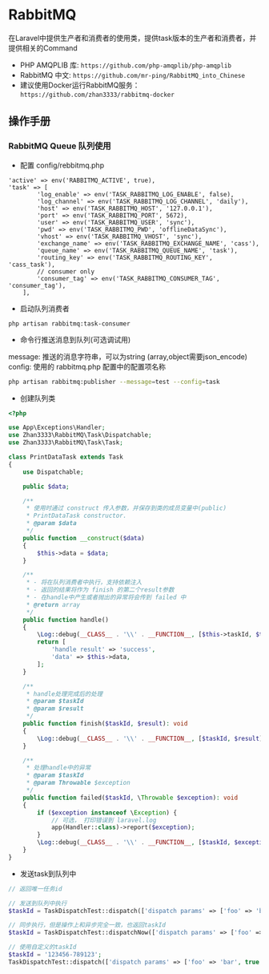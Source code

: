 # RabbitMQ

在Laravel中提供生产者和消费者的使用类，提供task版本的生产者和消费者，并提供相关的Command

- PHP AMQPLIB 库: `https://github.com/php-amqplib/php-amqplib`
- RabbitMQ 中文: `https://github.com/mr-ping/RabbitMQ_into_Chinese`
- 建议使用Docker运行RabbitMQ服务： `https://github.com/zhan3333/rabbitmq-docker`

## 操作手册

### RabbitMQ Queue 队列使用

- 配置 config/rebbitmq.php

```
'active' => env('RABBITMQ_ACTIVE', true),
'task' => [
        'log_enable' => env('TASK_RABBITMQ_LOG_ENABLE', false),
        'log_channel' => env('TASK_RABBITMQ_LOG_CHANNEL', 'daily'),
        'host' => env('TASK_RABBITMQ_HOST', '127.0.0.1'),
        'port' => env('TASK_RABBITMQ_PORT', 5672),
        'user' => env('TASK_RABBITMQ_USER', 'sync'),
        'pwd' => env('TASK_RABBITMQ_PWD', 'offlineDataSync'),
        'vhost' => env('TASK_RABBITMQ_VHOST', 'sync'),
        'exchange_name' => env('TASK_RABBITMQ_EXCHANGE_NAME', 'cass'),
        'queue_name' => env('TASK_RABBITMQ_QUEUE_NAME', 'task'),
        'routing_key' => env('TASK_RABBITMQ_ROUTING_KEY', 'cass_task'),
        // consumer only
        'consumer_tag' => env('TASK_RABBITMQ_CONSUMER_TAG', 'consumer_tag'),
    ],
```

- 启动队列消费者

```
php artisan rabbitmq:task-consumer
```

- 命令行推送消息到队列(可选调试用)

message: 推送的消息字符串，可以为string (array,object需要json_encode)
config: 使用的 rabbitmq.php 配置中的配置项名称
 
```bash
php artisan rabbitmq:publisher --message=test --config=task
```

- 创建队列类

```php
<?php

use App\Exceptions\Handler;
use Zhan3333\RabbitMQ\Task\Dispatchable;
use Zhan3333\RabbitMQ\Task\Task;

class PrintDataTask extends Task
{
    use Dispatchable;

    public $data;

    /**
     * 使用时通过 construct 传入参数，并保存到类的成员变量中(public)
     * PrintDataTask constructor.
     * @param $data
     */
    public function __construct($data)
    {
        $this->data = $data;
    }

    /**
     * - 将在队列消费者中执行，支持依赖注入
     * - 返回的结果将作为 finish 的第二个result参数
     * - 在handle中产生或者抛出的异常将会传到 failed 中
     * @return array
     */
    public function handle()
    {
        \Log::debug(__CLASS__ . '\\' . __FUNCTION__, [$this->taskId, $this->data]);
        return [
            'handle result' => 'success',
            'data' => $this->data,
        ];
    }

    /**
     * handle处理完成后的处理
     * @param $taskId
     * @param $result
     */
    public function finish($taskId, $result): void
    {
        \Log::debug(__CLASS__ . '\\' . __FUNCTION__, [$taskId, $result]);
    }

    /**
     * 处理handle中的异常
     * @param $taskId
     * @param Throwable $exception
     */
    public function failed($taskId, \Throwable $exception): void
    {
        if ($exception instanceof \Exception) {
            // 可选， 打印错误到 laravel.log
            app(Handler::class)->report($exception);
        }
        \Log::debug(__CLASS__ . '\\' . __FUNCTION__, [$taskId, $exception->getMessage()]);
    }
}
```

- 发送task到队列中

```php
// 返回唯一任务id

// 发送到队列中执行
$taskId = TaskDispatchTest::dispatch(['dispatch params' => ['foo' => 'bar', true => false,]])->taskId;

// 同步执行，但是操作上和异步完全一致，也返回taskId
$taskId = TaskDispatchTest::dispatchNow(['dispatch params' => ['foo' => 'bar', true => false,]])->taskId;

// 使用自定义的taskId
$taskId = '123456-789123';
TaskDispatchTest::dispatch(['dispatch params' => ['foo' => 'bar', true => false,]])->setTaskId($taskId);

```
